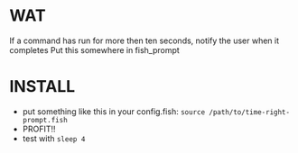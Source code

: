 # WAT

If a command has run for more then ten seconds, notify the user when it completes
Put this somewhere in fish_prompt

# INSTALL

- put something like this in your config.fish:
`source /path/to/time-right-prompt.fish`
- PROFIT!!
- test with `sleep 4`
